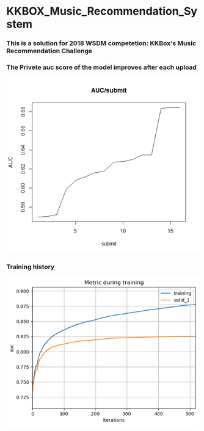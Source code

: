 # KKBOX_Music_Recommendation_System
### This is a solution for 2018 WSDM competetion: KKBox's Music Recommendation Challenge
### The Privete auc score of the model improves after each upload
![AUC/submissions](./Plot/AUC.png)

### Training history
![auc during training](./Plot/history.png)

